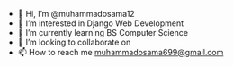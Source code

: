 - 👋 Hi, I’m @muhammadosama12
- 👀 I’m interested in Django Web Development
- 🌱 I’m currently learning BS Computer Science
- 💞️ I’m looking to collaborate on 
- 📫 How to reach me muhammadosama699@gmail.com

<!---
muhammadosama12/muhammadosama12 is a ✨ special ✨ repository because its `README.md` (this file) appears on your GitHub profile.
You can click the Preview link to take a look at your changes.
--->
